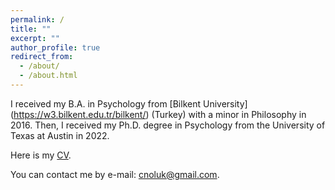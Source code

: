 ```yaml
---
permalink: /
title: ""
excerpt: ""
author_profile: true
redirect_from: 
  - /about/
  - /about.html
---
```


I received my B.A. in Psychology from [Bilkent University] (https://w3.bilkent.edu.tr/bilkent/) (Turkey) with a minor in Philosophy in 2016. Then, I received my Ph.D. degree in Psychology from the University of Texas at Austin in 2022. 

Here is my [CV](http://canoluk.github.io/files/CV_CanOluk.pdf). 

You can contact me by e-mail: cnoluk@gmail.com.
